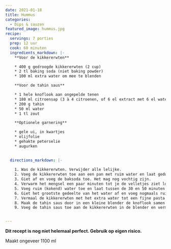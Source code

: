 ```yaml
---
date: 2021-01-18
title: Hummus
categories:
  - Dips & sauzen
featured_image: hummus.jpg
recipe:
  servings: 7 porties
  prep: 12 uur
  cook: 60 minuten
  ingredients_markdown: |-
    **Voor de kikkererwten**

    * 400 g gedroogde kikkererwten (2 cup)
    * 2 tl baking soda (niet baking powder)
    * 100 ml extra water om mee te blenden

    **Voor de tahin saus**

    * 1 hele knoflook aan ongepelde tenen
    * 180 ml citroensap (3 à 4 citroenen, of 6 el extract met 6 el water)
    * 200 g tahin
    * 50 ml water
    * 1 tl zout

    **Optionele garnering**

    * gele ui, in kwartjes
    * olijfolie
    * gehakte peterselie
    * augurken

  
  directions_markdown: |-
    
    1. Was de kikkererwten. Verwijder alle lelijke.
    2. Voeg de kikkererwten toe aan een pan met ruim water en laat gedurende de nacht verdubbelen in grootte. Je kunt ook kokend water gebruiken voor een snelle welling van 1 uur.
    3. Giet af en voeg de baksoda toe. Het mag nog vochtig zijn.
    4. Verwarm het mengsel een paar minuten tot je de velletjes ziet loskomen.
    5. Voeg ruim (kokend) water toe en laat tussen de 30 en 50 minuten zachtjes koken. In ieder geval totdat de kikkererwten door en door zacht zijn. Verwijder schuim dat naar boven komt drijven met een zeef.
    6. Giet het grootste gedeelte van het water af en voeg nogmaals ruim koud water toe. Giet herhaaldelijk de resterende velletjes er mee af. De velletjes blijven drijven dus je kunt ze er makkelijk uit gieten.
    7. Vermaal de kikkererwten met het extra water tot een fijne pasta in een krachtige keukenmachine of in een blender.
    8. Maak de tahin saus door in een kleine blender de knoflook samen met het citroensap te vermalen. Pak een zeef en druk het mengsel door de zeef met een lepel in een schaal. Voeg de tahin toe en roer tot de saus is opgestijfd. Voeg het water en het zout toe en roer tot een gladde pasta.
    9. Voeg de tahin saus toe aan de kikkererwten in de blender en vermeng. Voeg zonodig nog wat water toe. De hummus mag vloeibaar zijn. Hij stijft uiteindelijk wat op, dan behoudt ie iets beter zijn vorm


---
```


**Dit recept is nog niet helemaal perfect. Gebruik op eigen risico.**

Maakt ongeveer 1100 ml
